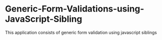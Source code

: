 Generic-Form-Validations-using-JavaScript-Sibling
=================================================

This application consists of generic form validation using javascript siblings
